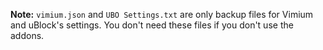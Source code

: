 __Note:__ ```vimium.json``` and ``UBO Settings.txt`` are only backup files for Vimium and uBlock's settings. You don't need these files if you don't use the addons.
